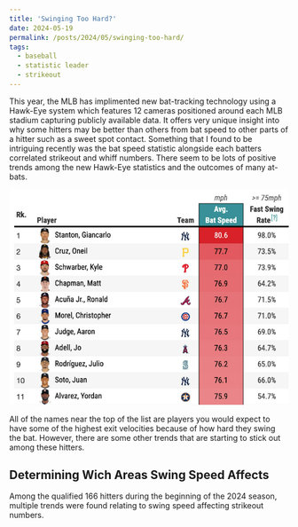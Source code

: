 ```yaml
---
title: 'Swinging Too Hard?'
date: 2024-05-19
permalink: /posts/2024/05/swinging-too-hard/
tags:
  - baseball
  - statistic leader
  - strikeout
---
```


This year, the MLB has implimented new bat-tracking technology using a Hawk-Eye system which features 12 cameras positioned around each MLB stadium capturing publicly available data. It offers very unique insight into why some hitters may be better than others from bat speed to other parts of a hitter such as a sweet spot contact. 
Something that I found to be intriguing recently was the bat speed statistic alongside each batters correlated strikeout and whiff numbers. There seem to be lots of positive trends among the new Hawk-Eye statistics and the outcomes of many at-bats.

![Illustration of 2024 Swing Speed Leaderboard](/images/savant_leaderboard.png)

All of the names near the top of the list are players you would expect to have some of the highest exit velocities because of how hard they swing the bat. However, there are some other trends that are starting to stick out among these hitters. 

Determining Wich Areas Swing Speed Affects
------
Among the qualified 166 hitters during the beginning of the 2024 season, multiple trends were found relating to swing speed affecting strikeout numbers. 
